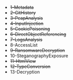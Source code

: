 - ~~1-Metadata~~
- ~~2-GitHistory~~
- ~~3-PcapAnalysis~~
- ~~4-InputInjection~~
- ~~5-CookiePoisoning~~
- ~~6-DirectObjectReferencing~~
- ~~7-LogsAnalysis~~
- 8-AccessList
- ~~9-RansomwareDecryption~~
- 10-SteganographyExposure
- ~~11-HtmlView~~
- ~~12-TypeConversion~~
- 13-Decryption
